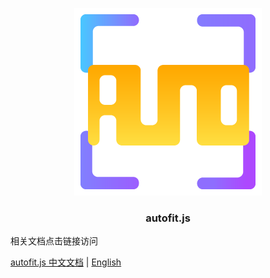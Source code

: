
<p align="center">
  <a target="_blank" href="https://auto-plugin.github.io/autofit.js/">
  <img alt="autofit" src="./autofit.png" width="300">
  </a>
</p>

<p align="center">
  <h3 align="center">autofit.js</h3>
</p>


相关文档点击链接访问

[autofit.js 中文文档](https://auto-plugin.github.io/index/autofit.js/) | [English](./readme.en.md)